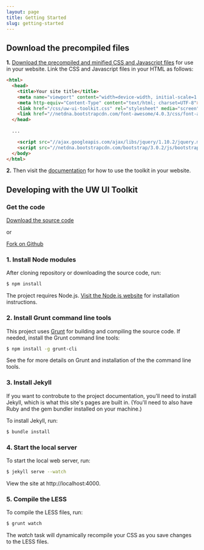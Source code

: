 ```yaml
---
layout: page
title: Getting Started
slug: getting-started
---
```


## Download the precompiled files ##

**1.** [Download the precompiled and minified CSS and Javascript files](#) for use in your website. Link the CSS and Javascript files in your HTML as follows:

```html
<html>
  <head>
    <title>Your site title</title>
    <meta name="viewport" content="width=device-width, initial-scale=1.0">
    <meta http-equiv="Content-Type" content="text/html; charset=UTF-8">
    <link href="/css/uw-ui-toolkit.css" rel="stylesheet" media="screen">
    <link href="//netdna.bootstrapcdn.com/font-awesome/4.0.3/css/font-awesome.css" rel="stylesheet">
  </head>
  
  ...

    <script src="//ajax.googleapis.com/ajax/libs/jquery/1.10.2/jquery.min.js"></script>
    <script src="//netdna.bootstrapcdn.com/bootstrap/3.0.2/js/bootstrap.min.js"></script>
  </body>
</html>

```

**2.** Then visit the [documentation](/documentation/) for how to use the toolkit in your website.

## Developing with the UW UI Toolkit ##

### Get the code ###

<p>
  <a href="/downloads/" class="btn btn-info">Download the source code <span class="glyphicon glyphicon-arrow-down"></span></a>
</p>

or

<p>
  <a href="https://github.com/UWMadisonUcomm/uw-ui-toolkit" class="btn btn-info"><span class="fa fa-github"></span> Fork on Github</a>
</p>

### 1. Install Node modules ###

After cloning repository or downloading the source code, run:

```bash
$ npm install
```

The project requires Node.js. [Visit the Node.js website](http://nodejs.org/) for installation instructions.

### 2. Install Grunt command line tools ###

This project uses [Grunt](http://gruntjs.com/) for building and compiling the source code. If needed, install the Grunt command line tools:

```bash
$ npm install -g grunt-cli
```

See the for more details on Grunt and installation of the the command line tools.

### 3. Install Jekyll ###

If you want to controbute to the project documentation, you'll need to install Jekyll, which is what this site's pages are built in. (You'll need to also have Ruby and the gem bundler installed on your machine.)

To install Jekyll, run:

```bash
$ bundle install
```

### 4. Start the local server ###

To start the local web server, run:

```bash
$ jekyll serve --watch
```

View the site at http://localhost:4000.

### 5. Compile the LESS ###

To compile the LESS files, run:

```bash
$ grunt watch
```

The *watch* task will dynamically recompile your CSS as you save changes to the LESS files.
